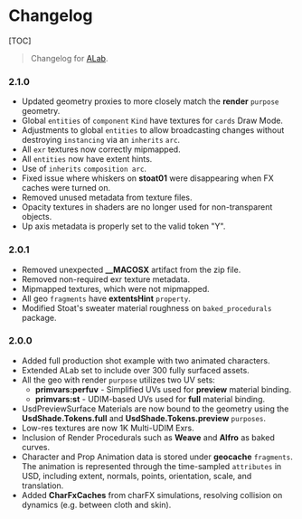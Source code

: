 # Changelog
[TOC]

> Changelog for [ALab](https://animallogic.com/alab/).

### 2.1.0
- Updated geometry proxies to more closely match the **render** `purpose` geometry.
- Global `entities` of `component` `Kind` have textures for `cards` Draw Mode.
- Adjustments to global `entities` to allow broadcasting changes without destroying `instancing` via an `inherits` `arc`.
- All `exr` textures now correctly mipmapped.
- All `entities` now have extent hints.
- Use of `inherits` `composition arc`.
- Fixed issue where whiskers on **stoat01** were disappearing when FX caches were turned on.
- Removed unused metadata from texture files.
- Opacity textures in shaders are no longer used for non-transparent objects.
- Up axis metadata is properly set to the valid token "Y".

### 2.0.1
- Removed unexpected **__MACOSX** artifact from the zip file.
- Removed non-required exr texture metadata.
- Mipmapped textures, which were not mipmapped.
- All geo `fragments` have **extentsHint** `property`.
- Modified Stoat's sweater material roughness on `baked_procedurals` package.

### 2.0.0
- Added full production shot example with two animated characters.
- Extended ALab set to include over 300 fully surfaced assets.
- All the geo with render `purpose` utilizes two UV sets:
	- **primvars:perfuv** - Simplified UVs used for **preview** material binding.
	- **primvars:st** - UDIM-based UVs used for **full** material binding.
- UsdPreviewSurface Materials are now bound to the geometry using the **UsdShade.Tokens.full** and **UsdShade.Tokens.preview** `purposes`.
- Low-res textures are now 1K Multi-UDIM Exrs.
- Inclusion of Render Procedurals such as **Weave** and **Alfro** as baked curves.
- Character and Prop Animation data is stored under **geocache** `fragments`. The animation is represented through the time-sampled `attributes` in USD, including extent, normals, points, orientation, scale, and translation.
- Added **CharFxCaches** from charFX simulations, resolving collision on dynamics (e.g. between cloth and skin).

